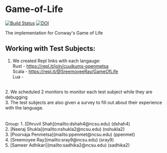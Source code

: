 # Game-of-Life
[![Build Status](https://travis-ci.com/dhruvil009/Game-of-Life.svg?branch=master)](https://travis-ci.com/dhruvil009/Game-of-Life)
[![DOI](https://zenodo.org/badge/DOI/10.5281/zenodo.3996699.svg)](https://doi.org/10.5281/zenodo.3996699)

The implementation for Conway's Game of Life
</br>
## Working with Test Subjects:
1. We created Repl links with each langauge: </br>
Rust - https://repl.it/join/cuuikums-ppenmetsa </br>
Scala -  https://repl.it/@SreemoyeeRay/GameOfLife </br>
Lua - 
</br>
2. We scheduled 2 monitors to monitor each test subject while they are debugging
</br>
3. The test subjects are also given a survey to fill out about their experience with the language.
</br>
</br>
</br>
Group:
1. [Dhruvil Shah](mailto:dshah4@ncsu.edu) (dshah4)<br>
2. [Neeraj Shukla](mailto:nshukla2@ncsu.edu) (nshukla2)<br>
3. [Poorvaja Penmetsa](mailto:ppenmet@ncsu.edu) (ppenmet)<br>
4. [Sreemoyee Ray](mailto:sray9@ncsu.edu) (sray9)<br>
5. [Sameer Adhikari](mailto:sadhika2@ncsu.edu) (sadhika2)<br>
